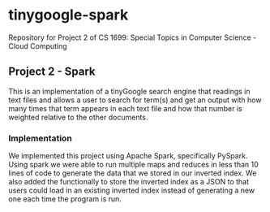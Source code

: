 # tinygoogle-spark
Repository for Project 2 of CS 1699: Special Topics in Computer Science - Cloud Computing

## Project 2 - Spark

This is an implementation of a tinyGoogle search engine that readings in text files and allows a user to search for term(s) 
and get an output with how many times that term appears in each text file and how that number is weighted relative to the
other documents. 

### Implementation
 
We implemented this project using Apache Spark, specifically PySpark. Using spark we were able to run multiple maps and reduces in less than 10 lines of code to generate the data that we stored in our inverted index. We also added the functionally to store the inverted index as a JSON to that users could load in an existing inverted index instead of generating a new one each time the program is run.
